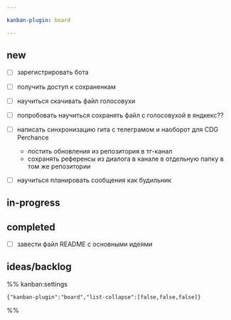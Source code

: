 ```yaml
---

kanban-plugin: board

---
```


## new

- [ ] зарегистрировать бота
- [ ] получить доступ к сохраненкам
- [ ] научиться скачивать файл голосовухи
- [ ] попробовать научиться сохранять файл с голосовухой в яндкекс??
- [ ] написать синхронизацию гита с телеграмом и наоборот для CDG Perchance
	- постить обновления из репозитория в тг-канал
	- сохранять референсы из диалога в канале в отдельную папку в том же репозитории
- [ ] научиться планировать сообщения как будильник


## in-progress



## completed

- [ ] завести файл README с основными идеями


## ideas/backlog





%% kanban:settings
```
{"kanban-plugin":"board","list-collapse":[false,false,false]}
```
%%